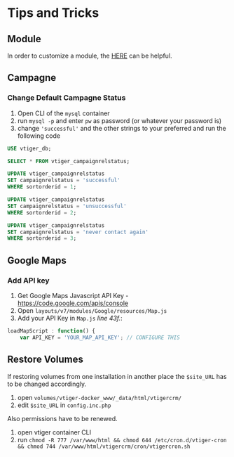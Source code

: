 # Tips and Tricks

## Module

In order to customize a module, the [HERE](scripts) can be helpful.

## Campagne

### Change Default Campagne Status

1. Open CLI of the `mysql` container
2. run `mysql -p` and enter `pw` as password (or whatever your password is)
3. change `'successful'` and the other strings to your preferred and run the following code
```SQL
USE vtiger_db;

SELECT * FROM vtiger_campaignrelstatus;

UPDATE vtiger_campaignrelstatus
SET campaignrelstatus = 'successful'
WHERE sortorderid = 1;

UPDATE vtiger_campaignrelstatus
SET campaignrelstatus = 'unsuccessful'
WHERE sortorderid = 2;

UPDATE vtiger_campaignrelstatus
SET campaignrelstatus = 'never contact again'
WHERE sortorderid = 3;
```

## Google Maps

### Add API key
1. Get Google Maps Javascript API Key - https://code.google.com/apis/console
2. Open `layouts/v7/modules/Google/resources/Map.js`
3. Add your API Key in `Map.js` *line 43f.*:

```javascript
loadMapScript : function() {
    var API_KEY = 'YOUR_MAP_API_KEY'; // CONFIGURE THIS 
```

## Restore Volumes

If restoring volumes from one installation in another place the `$site_URL` has to be changed accordingly.

1. open `volumes/vtiger-docker_www/_data/html/vtigercrm/`
2. edit `$site_URL` in `config.inc.php`

Also permissions have to be renewed.

1. open vtiger container CLI
2. run `chmod -R 777 /var/www/html && chmod 644 /etc/cron.d/vtiger-cron && chmod 744 /var/www/html/vtigercrm/cron/vtigercron.sh`
